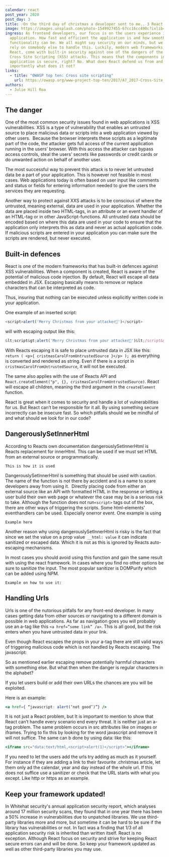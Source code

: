 ```yaml
---
calendar: react
post_year: 2020
post_day: 3
title: 🎶On the third day of christmas a developer sent to me.. 3 React security tips!
image: https://images.unsplash.com/photo-1549927455-67cc16cc490c?ixlib=rb-1.2.1&ixid=MXwxMjA3fDB8MHxwaG90by1wYWdlfHx8fGVufDB8fHw%3D&auto=format&fit=crop&w=1350&q=80
ingress: As frontend developers, our focus is on the users experience in our
  application. How fast and efficient the application is and how smooth the
  functionality can be. We all might say security on our minds, but we often
  rely on somebody else to handle this. Luckily, modern web frameworks, like
  React, come with built-in security against one of the dangers of the web –
  Cross Site Scripting (XSS) attacks. This means that the components in our
  application is secure, right? No. What does React defend us from and more
  importantly what does it not?
links:
  - title: "OWASP top ten: Cross site scripting"
    url: https://owasp.org/www-project-top-ten/2017/A7_2017-Cross-Site_Scripting_(XSS)
authors:
  - Julie Hill Roa
---
```

## The danger

One of the most common security issues found in web applications is XSS vulnerabilities. XSS is a type of vulnerability that enables an untrusted source to place malicious data or scripts into a web application viewed by other users.  Because the browser interprets these scripts as a legitimate part of the code, the attacker gets full access of the current application running in the users’ browser. With this access the attacker can bypass access controls, steal the users’ secrets like passwords or credit cards or do unwanted action on behalf of another user.

The most successful way to prevent this attack is to never let untrusted data be a part of your application. This is however not feasible in most cases. Web applications today is often based on user input like comments and status or fields for entering information needed to give the users the services they are requesting. 

Another way to protect against XXS attacks is to be conscious of where the untrusted, meaning external, data are used in your application. Whether the data are placed inside two HTML-tags, in an attribute or an event handler of an HTML-tag or in other JavaScript-functions. All untrusted data should be encoded based on where this data are used in your code to ensure that the application only interprets this as data and never as actual application code. If malicious scripts are entered in your application you can make sure the scripts are rendered, but never executed. 

## Built-in defences

React is one of the modern frameworks that has built-in defences against XSS vulnerabilities. When a component is created, React is aware of the potential of malicious code injection. By default, React will escape all data embedded in JSX. Escaping basically means to remove or replace characters that can be interpreted as code.

Thus, insuring that nothing can be executed unless explicitly written code in your application.

One example of an inserted script: 

```javascript
<script>alert('Merry Christmas from your attacker🎅')</script>
```

will with escaping output like this: 

```javascript
&lt;script&gt;alert('Merry Christmas from your attacker🎅')&lt;/script&gt;
```

With Reacts escaping it is safe to place untrusted data in JSX like this:` return ( <p>{ cristmasCarolFromUntrustedSource }</p> );`  as everything is converted and rendered as string. Even if there is a script in `cristmasCarolFromUntrustedSource`, it will not be executed. 

The same also applies with the use of Reacts API and `React.createElement("p", {}, cristmasCarolFromUntrustedSource)`. React will escape all children, meaning the third argument in the `createElement` function.

React is great when it comes to security and handle a lot of vulnerabilities for us. But React can’t be responsible for it all. By using something secure incorrectly can be insecure fast. So which pitfalls should we be mindful of and what should we look for in our code?

## DangerouslySetInnerHtml

According to Reacts own documentation dangerouslySetInnerHtml is Reacts replacement for innerHtml. This can be used if we must set HTML from an external source or programmatically.   

```
This is how it is used
```

DangerouslySetInnerHtml is something that should be used with caution. The name of the function is not there by accident and is a name to scare developers away from using it.  Directly placing code from either an external source like an API with formatted HTML in the response or letting a user build their own web page or whatever the case may be is a serious risk to take. Although the function does not run`<script>` tags out of the box, there are other ways of triggering the scripts. Some html-elements' eventhandlers can be used. Especially onerror event. One example is using 

```
Example here
```

Another reason why using dangerouslySetInnerHtml is risky is the fact that since we set the value on a prop value  `__html: value` it can indicate sanitized or escaped data. Which it is not as this is ignored by Reacts auto-escaping mechanisms.  

In most cases you should avoid using this function and gain the same result with using the react framework. In cases where you find no other options be sure to sanitize the input. The most popular sanitizer is DOMPurify which can be added using NPM.

```
Example on how to use it:
```

## Handling Urls

Urls is one of the nutorious pitfalls for any front-end developer. In many cases getting data from other sources or navigating to a different domain is possible in web applications. As far as navigation goes you will probably use an a-tag like this `<a href=”some link” /a>`. This is all good, but the risk enters when you have untrusted data in your link.

Even though React escapes the props in your a-tag there are still valid ways of triggering malicious code which is not handled by Reacts escaping. The javascript: 

So as mentioned earlier escaping remove potentially harmful characters with something else. But what then when the danger is regular characters in the alphabet? 

If you let users build or add their own URLs the chances are you will be exploited. 

Here is an example:

```jsx
<a href={ “javascript: alert(‘not good’)”} />
```

It is not just a React problem, but It is important to mention to show that React can’t handle every scenario end every threat. It is neither just an a-tag problem. The same problem occurs in src attributes like on images or iframes. Trying to fix this by looking for the word javascript and remove it will not suffice. The same can b done by using data: like this: 

```jsx
<iframe src="data:text/html,<script>alert(1)</script>"></iframe>
```

If you need to let the users add the urls try adding as much as it yourself. For instance if they are adding a link to their favourite .christmas article, let them only ad the calendar, year and day instead of the whole url. If this does not suffice use a sanitizer or check that the URL starts with what you except. Like http or https as an example.

## Keep your framework updated!

In Whitehat security's annual application security report, which analyses around 17 million security scans, they found that in one year there has been a 50% increase in vulnerabilities due to unpatched libraries. We use third-party libraries more and more, but sometime it can be hard to be sure if the library has vulnerabilities or not. In fact was a finding that 1/3 of all application security risk is inherited than written itself. React is no exception. Although React focus on security and strive for keeping React secure errors can and will be done. So keep your framework updated as well as other third-party libraries you may use.